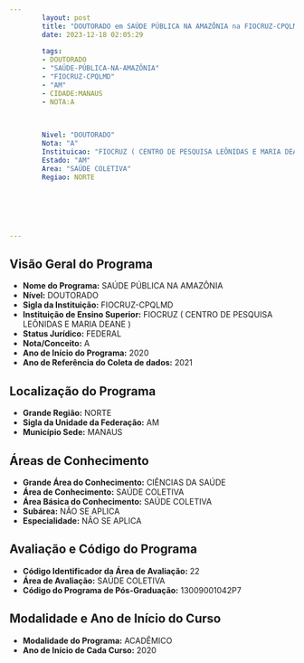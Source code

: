 ```yaml
---
        layout: post
        title: "DOUTORADO em SAÚDE PÚBLICA NA AMAZÔNIA na FIOCRUZ-CPQLMD  "
        date: 2023-12-18 02:05:29
     
        tags:
        - DOUTORADO
        - "SAÚDE-PÚBLICA-NA-AMAZÔNIA"
        - "FIOCRUZ-CPQLMD"
        - "AM"
        - CIDADE:MANAUS
        - NOTA:A
        
       

        Nivel: "DOUTORADO"
        Nota: "A"
        Instituicao: "FIOCRUZ ( CENTRO DE PESQUISA LEÔNIDAS E MARIA DEANE )"
        Estado: "AM"
        Area: "SAÚDE COLETIVA"
        Regiao: NORTE
        
        
        
        
        
        
---
```

## Visão Geral do Programa
- **Nome do Programa:** SAÚDE PÚBLICA NA AMAZÔNIA
- **Nível:** DOUTORADO
- **Sigla da Instituição:** FIOCRUZ-CPQLMD
- **Instituição de Ensino Superior:** FIOCRUZ ( CENTRO DE PESQUISA LEÔNIDAS E MARIA DEANE )
- **Status Jurídico:** FEDERAL
- **Nota/Conceito:** A
- **Ano de Início do Programa:** 2020
- **Ano de Referência do Coleta de dados:** 2021

## Localização do Programa
- **Grande Região:** NORTE
- **Sigla da Unidade da Federação:** AM
- **Município Sede:** MANAUS

## Áreas de Conhecimento
- **Grande Área do Conhecimento:** CIÊNCIAS DA SAÚDE
- **Área de Conhecimento:** SAÚDE COLETIVA
- **Área Básica do Conhecimento:** SAÚDE COLETIVA
- **Subárea:** NÃO SE APLICA
- **Especialidade:** NÃO SE APLICA

## Avaliação e Código do Programa
- **Código Identificador da Área de Avaliação:** 22
- **Área de Avaliação:** SAÚDE COLETIVA
- **Código do Programa de Pós-Graduação:** 13009001042P7


## Modalidade e Ano de Início do Curso
- **Modalidade do Programa:** ACADÊMICO
- **Ano de Início de Cada Curso:** 2020
